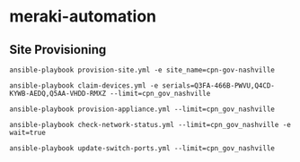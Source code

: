 # meraki-automation

## Site Provisioning
```
ansible-playbook provision-site.yml -e site_name=cpn-gov-nashville
```

```
ansible-playbook claim-devices.yml -e serials=Q3FA-466B-PWVU,Q4CD-KYWB-AEDQ,Q5AA-VHDD-RMXZ --limit=cpn_gov_nashville
```

```
ansible-playbook provision-appliance.yml --limit=cpn_gov_nashville
```

```
ansible-playbook check-network-status.yml --limit=cpn_gov_nashville -e wait=true
```

```
ansible-playbook update-switch-ports.yml --limit=cpn_gov_nashville
```